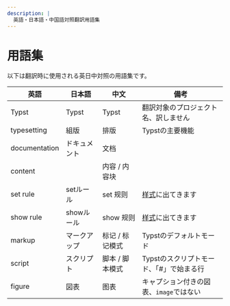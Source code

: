 ```yaml
---
description: |
  英語・日本語・中国語対照翻訳用語集
---
```


# 用語集
以下は翻訳時に使用される英日中対照の用語集です。

| 英語           | 日本語           | 中文                    | 備考                                  |
| ------------- | --------------- | ---------------------- | ------------------------------------- |
| Typst         | Typst           | Typst                  | 翻訳対象のプロジェクト名、訳しません         |
| typesetting   | 組版             | 排版                    | Typstの主要機能                        |
| documentation | ドキュメント      | 文档                    |                                      |
| content       |                 | 内容 / 内容块            |                                      |
| set rule      | setルール        |     set 规则            | [样式]($styling)に出てきます            |
| show rule     | showルール       |    show 规则            | [样式]($styling)に出てきます           |
| markup        | マークアップ      |   标记 / 标记模式        | Typstのデフォルトモード                 |
| script        | スクリプト       |  脚本 / 脚本模式          | Typstのスクリプトモード、「#」で始まる行    |
| figure        | 図表            | 图表                     | キャプション付きの図表、`image`ではない   |

